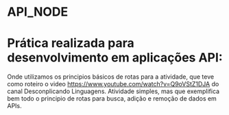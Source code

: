 # API_NODE
# Prática realizada para desenvolvimento em aplicações API:
Onde utilizamos os principios básicos de rotas para a atividade, que teve como roteiro o video https://www.youtube.com/watch?v=Q9oVStZ1DJA do canal Desconplicando Linguagens.
Atividade simples, mas que exemplifica bem todo o principio de rotas para busca, adição e remoção de dados em APIs.
